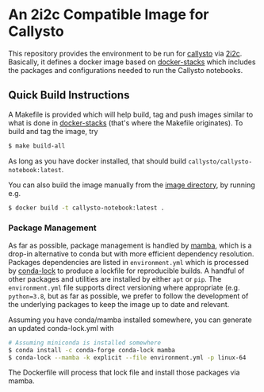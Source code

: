 # An 2i2c Compatible Image for Callysto

This repository provides the environment to be run for
[callysto](https://callysto.ca) via [2i2c](https://2i2c.org). Basically, it
defines a docker image based on
[docker-stacks](https://jupyter-docker-stacks.readthedocs.io/en/latest/) which
includes the packages and configurations needed to run the Callysto notebooks.


## Quick Build Instructions

A Makefile is provided which will help build, tag and push images similar to
what is done in
[docker-stacks](https://jupyter-docker-stacks.readthedocs.io/en/latest/) (that's
where the Makefile originates). To build and tag the image, try
```bash
$ make build-all
```
As long as you have docker installed, that should build
`callysto/callysto-notebook:latest`.

You can also build the image manually from the [image
directory](./callysto-notebook), by running e.g.
```bash
$ docker build -t callysto-notebook:latest .
```


### Package Management
As far as possible, package management is handled by
[mamba](https://anaconda.org/conda-forge/mamba), which is a drop-in alternative
to conda but with more efficient dependency resolution. Packages dependencies
are listed in `environment.yml` which is processed by
[conda-lock](https://anaconda.org/conda-forge/conda-lock) to produce a lockfile
for reproducible builds. A handful of other packages and utilities are installed
by either `apt` or `pip`. The `environment.yml` file supports direct
versioning where appropriate (e.g. `python=3.8`, but as far as possible, we
prefer to follow the development of the underlying packages to keep the
image up to date and relevant.

Assuming you have conda/mamba installed somewhere, you can generate an updated
conda-lock.yml with
```bash
# Assuming miniconda is installed somewhere
$ conda install -c conda-forge conda-lock mamba
$ conda-lock --mamba -k explicit --file environment.yml -p linux-64
```

The Dockerfile will process that lock file and install those packages via mamba.
